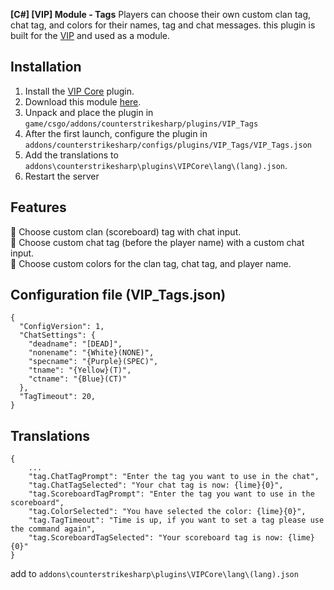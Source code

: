 **[C#] [VIP] Module - Tags** Players can choose their own custom clan tag, chat tag, and colors for their names, tag and chat messages.
this plugin is built for the [VIP](https://github.com/partiusfabaa/cs2-VIPCore) and used as a module.

## Installation

1. Install the [VIP Core](https://github.com/partiusfabaa/cs2-VIPCore) plugin.
2. Download this module [here](https://github.com/Next-il/VIP-Tags/releases).
3. Unpack and place the plugin in `game/csgo/addons/counterstrikesharp/plugins/VIP_Tags`
4. After the first launch, configure the plugin in `addons/counterstrikesharp/configs/plugins/VIP_Tags/VIP_Tags.json`
5. Add the translations to `addons\counterstrikesharp\plugins\VIPCore\lang\(lang).json`.
6. Restart the server

## Features
💎 Choose custom clan (scoreboard) tag with chat input. <br />
💎 Choose custom chat tag (before the player name) with a custom chat input. <br />
💎 Choose custom colors for the clan tag, chat tag, and player name. <br />


## Configuration file (VIP_Tags.json)

```
{
  "ConfigVersion": 1,
  "ChatSettings": {
    "deadname": "[DEAD]",
    "nonename": "{White}(NONE)",
    "specname": "{Purple}(SPEC)",
    "tname": "{Yellow}(T)",
    "ctname": "{Blue}(CT)"
  },
  "TagTimeout": 20,
}
```

## Translations

```
{
	...
    "tag.ChatTagPrompt": "Enter the tag you want to use in the chat",
	"tag.ChatTagSelected": "Your chat tag is now: {lime}{0}",
	"tag.ScoreboardTagPrompt": "Enter the tag you want to use in the scoreboard",
	"tag.ColorSelected": "You have selected the color: {lime}{0}",
	"tag.TagTimeout": "Time is up, if you want to set a tag please use the command again",
	"tag.ScoreboardTagSelected": "Your scoreboard tag is now: {lime}{0}"
}
```
add to `addons\counterstrikesharp\plugins\VIPCore\lang\(lang).json`